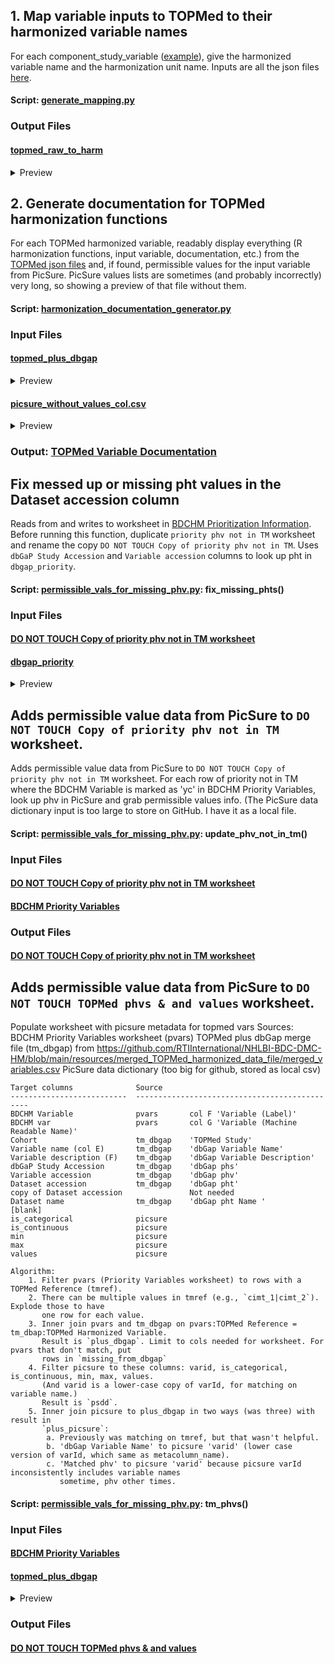 ## 1. Map variable inputs to TOPMed to their harmonized variable names

For each component_study_variable 
            ([example](https://github.com/UW-GAC/topmed-dcc-harmonized-phenotypes/blob/14960eb088d9057f3fcd04c65f609a31e0d981a1/harmonized-variable-documentation/inflammation/cd40_1.json#L24C8-L24C33)),
            give the harmonized variable name and the harmonization unit name.
            Inputs are all the json files [here](https://github.com/UW-GAC/topmed-dcc-harmonized-phenotypes/tree/master/harmonized-variable-documentation).

#### Script: [generate_mapping.py](../map-topmed-raw-to-harmonized/generate_mapping.py)




### Output Files

#### [topmed_raw_to_harm](../map-topmed-raw-to-harmonized/raw-to-harmonized-topmed-vars.csv)

<details><summary>Preview</summary>

| harmonized     | harmonized_unit   | raw                                         |
|:---------------|:------------------|:--------------------------------------------|
| pad_incident_1 | FHS               | phs000007.v30.pht000309.v13.phv00036469.v12 |
| pad_incident_1 | FHS               | phs000007.v30.pht000309.v13.phv00036471.v12 |
| pad_incident_1 | FHS               | phs000007.v30.pht003099.v5.phv00177930.v5   |

</details>




## 2. Generate documentation for TOPMed harmonization functions

For each TOPMed harmonized variable, readably display everything
            (R harmonization functions, input variable, documentation, etc.)
            from the [TOPMed json files](https://github.com/UW-GAC/topmed-dcc-harmonized-phenotypes/tree/master/harmonized-variable-documentation)
            and, if found, permissible values for the input variable from PicSure.
            PicSure values lists are sometimes (and probably incorrectly) very long,
            so showing a preview of that file without them.

#### Script: [harmonization_documentation_generator.py](../human_readable_harmonized_variable_documentation/harmonization_documentation_generator.py)


### Input Files

#### [topmed_plus_dbgap](../merged_TOPMed_harmonized_data_file/merged_variables.csv)

<details><summary>Preview</summary>


| Matched phv   | TOPMed Study   | TOPMed Harmonized Variable   | dbGap Variable Description   | dbGap Variable Name   | TOPMed Component ID                         | dbGap phs         | dbGap phv           | dbGap pht         | dbGap pht Name        | dbGap Study Name   |
|:--------------|:---------------|:-----------------------------|:-----------------------------|:----------------------|:--------------------------------------------|:------------------|:--------------------|:------------------|:----------------------|:-------------------|
| phv00036469   | FHS            | pad_incident_1               | Event Number                 | EVENT                 | phs000007.v30.pht000309.v13.phv00036469.v12 | phs000007.v33.p14 | phv00036469.v15.p14 | pht000309.v16.p14 | vr_soe_2020_a_1340s   | Framingham Cohort  |
| phv00036471   | FHS            | pad_incident_1               | Date of Event                | DATE                  | phs000007.v30.pht000309.v13.phv00036471.v12 | phs000007.v33.p14 | phv00036471.v15.p14 | pht000309.v16.p14 | vr_soe_2020_a_1340s   | Framingham Cohort  |
| phv00177930   | FHS            | pad_incident_1               | Age at Exam 1                | age1                  | phs000007.v30.pht003099.v5.phv00177930.v5   | phs000007.v33.p14 | phv00177930.v8.p14  | pht003099.v8.p14  | vr_dates_2019_a_1175s | Framingham Cohort  |


</details>


#### [picsure_without_values_col.csv]()

<details><summary>Preview</summary>


|   Unnamed: 0 | studyId   | dtId      | varId       | is_categorical   | is_continuous   | columnmeta_is_stigmatized   | columnmeta_name   | description             |   columnmeta_min | HPDS_PATH                                   | derived_group_id   | columnmeta_hpds_path                        | columnmeta_var_id   |   columnmeta_var_group_description | derived_var_description   | derived_variable_level_data   |   data_hierarchy |   derived_group_description |   columnmeta_max | columnmeta_description   | derived_study_id   | hashed_var_id                                                    | columnmeta_data_type   | derived_var_id   | columnmeta_study_id   | is_stigmatized   | derived_var_name   | derived_study_abv_name   | derived_study_description                             | columnmeta_var_group_id   | derived_group_name                    | columnmeta_HPDS_PATH                        |   min |   max |
|-------------:|:----------|:----------|:------------|:-----------------|:----------------|:----------------------------|:------------------|:------------------------|-----------------:|:--------------------------------------------|:-------------------|:--------------------------------------------|:--------------------|-----------------------------------:|:--------------------------|:------------------------------|-----------------:|----------------------------:|-----------------:|:-------------------------|:-------------------|:-----------------------------------------------------------------|:-----------------------|:-----------------|:----------------------|:-----------------|:-------------------|:-------------------------|:------------------------------------------------------|:--------------------------|:--------------------------------------|:--------------------------------------------|------:|------:|
|            0 | phs000200 | pht001032 | phv00080443 | True             | False           | True                        | SAMPLE_ID         | WHI Sample ID           |              nan | \phs000200\pht001032\phv00080443\SAMPLE_ID\ | pht001032.v9       | \phs000200\pht001032\phv00080443\SAMPLE_ID\ | phv00080443         |                                nan | WHI Sample ID             | {}                            |              nan |                         nan |              nan | WHI Sample ID            | phs000200.v12      | 35882da5dfed18414dadd77e75250b0323cad4e48400f17797aadfba3d3ab9f4 | categorical            | phv00080443.v6   | phs000200             | True             | SAMPLE_ID          | WHI                      | Women's Health Initiative                             | pht001032                 | WHI_Sample                            | \phs000200\pht001032\phv00080443\SAMPLE_ID\ |   nan |   nan |
|            1 | phs000951 | pht005052 | phv00253405 | True             | False           | True                        | SAMPLE_ID         | De-identified Sample ID |              nan | \phs000951\pht005052\phv00253405\SAMPLE_ID\ | pht005052.v5       | \phs000951\pht005052\phv00253405\SAMPLE_ID\ | phv00253405         |                                nan | De-identified Sample ID   | {}                            |              nan |                         nan |              nan | De-identified Sample ID  | phs000951.v5       | f91882025da2463b164c3a539c379e501bc0f8b3f3ba9a83adf561107957bc4e | categorical            | phv00253405.v5   | phs000951             | True             | SAMPLE_ID          | COPDGENE                 | NHLBI TOPMed: Genetic Epidemiology of COPD (COPDGene) | pht005052                 | TOPMed_WGS_COPDGene_Sample_Attributes | \phs000951\pht005052\phv00253405\SAMPLE_ID\ |   nan |   nan |
|            2 | phs000951 | pht005051 | phv00253403 | True             | False           | True                        | SAMPLE_ID         | Sample ID               |              nan | \phs000951\pht005051\phv00253403\SAMPLE_ID\ | pht005051.v5       | \phs000951\pht005051\phv00253403\SAMPLE_ID\ | phv00253403         |                                nan | Sample ID                 | {}                            |              nan |                         nan |              nan | Sample ID                | phs000951.v5       | ee71a8cd9c98cd14a9267c5cc215155d6675af19f6c84ef5a8b567a0bfbf4a0e | categorical            | phv00253403.v5   | phs000951             | True             | SAMPLE_ID          | COPDGENE                 | NHLBI TOPMed: Genetic Epidemiology of COPD (COPDGene) | pht005051                 | TOPMed_WGS_COPDGene_Sample            | \phs000951\pht005051\phv00253403\SAMPLE_ID\ |   nan |   nan |


</details>







### Output: [TOPMed Variable Documentation](https://github.com/RTIInternational/NHLBI-BDC-DMC-HM/blob/main/resources/human_readable_harmonized_variable_documentation/generated_doc_pages/README.md)

## Fix messed up or missing pht values in the Dataset accession column

Reads from and writes to worksheet in
            [BDCHM Prioritization Information](https://docs.google.com/spreadsheets/d/1G-AIk2m4UCDfh1OvFID3bewQXqxExeKNNmVxaswLT8E/edit?gid=1927886785#gid=1927886785).
            Before running this function, duplicate `priority phv not in TM` worksheet and rename the copy
            `DO NOT TOUCH Copy of priority phv not in TM`.
            Uses `dbGaP Study Accession` and `Variable accession` columns to look up pht in `dbgap_priority`.

#### Script: [permissible_vals_for_missing_phv.py](../missing_phv/permissible_vals_for_missing_phv.py): fix_missing_phts()


### Input Files

#### [DO NOT TOUCH Copy of priority phv not in TM worksheet](https://docs.google.com/spreadsheets/d/1G-AIk2m4UCDfh1OvFID3bewQXqxExeKNNmVxaswLT8E/edit?gid=1927886785)


#### [dbgap_priority](../copies_of_external_source_files/dbgap_variables_priority_cohorts_V2.csv)

<details><summary>Preview</summary>


| Study             | FHS_Gen3_Omni2   | Variable description    | dbGaP Study Accession   | Variable accession   | Dataset accession   | Dataset name   |
|:------------------|:-----------------|:------------------------|:------------------------|:---------------------|:--------------------|:---------------|
| Framingham Cohort | MF4              | RELATIVE WEIGHT, EXAM 1 | phs000007.v33.p14       | phv00000479.v1.p14   | pht000009.v2.p14    | ex0_7s         |
| Framingham Cohort | MF5              | EDUCATION               | phs000007.v33.p14       | phv00000480.v1.p14   | pht000009.v2.p14    | ex0_7s         |
| Framingham Cohort | MF6              | COUNTRY OF BIRTH        | phs000007.v33.p14       | phv00000481.v1.p14   | pht000009.v2.p14    | ex0_7s         |


</details>







## Adds permissible value data from PicSure to `DO NOT TOUCH Copy of priority phv not in TM` worksheet.

Adds permissible value data from PicSure to `DO NOT TOUCH Copy of priority phv not in TM` worksheet.
            For each row of priority not in TM where the BDCHM Variable is marked as 'yc' in BDCHM Priority Variables,
            look up phv in PicSure and grab permissible values info. (The PicSure data dictionary input is too large
            to store on GitHub. I have it as a local file.

#### Script: [permissible_vals_for_missing_phv.py](../missing_phv/permissible_vals_for_missing_phv.py): update_phv_not_in_tm()


### Input Files

#### [DO NOT TOUCH Copy of priority phv not in TM worksheet](https://docs.google.com/spreadsheets/d/1G-AIk2m4UCDfh1OvFID3bewQXqxExeKNNmVxaswLT8E/edit?gid=1927886785)


#### [BDCHM Priority Variables](https://docs.google.com/spreadsheets/d/1G-AIk2m4UCDfh1OvFID3bewQXqxExeKNNmVxaswLT8E/edit?gid=2039879463#gid=2039879463)





### Output Files

#### [DO NOT TOUCH Copy of priority phv not in TM worksheet](https://docs.google.com/spreadsheets/d/1G-AIk2m4UCDfh1OvFID3bewQXqxExeKNNmVxaswLT8E/edit?gid=1927886785)





## Adds permissible value data from PicSure to `DO NOT TOUCH TOPMed phvs & and values` worksheet.


Populate worksheet with picsure metadata for topmed vars
    Sources:
        BDCHM Priority Variables worksheet (pvars)
        TOPMed plus dbGap merge file (tm_dbgap) from https://github.com/RTIInternational/NHLBI-BDC-DMC-HM/blob/main/resources/merged_TOPMed_harmonized_data_file/merged_variables.csv
        PicSure data dictionary (too big for github, stored as local csv)

    Target columns              Source
    --------------------------  ----------------------------------------------
    BDCHM Variable              pvars       col F 'Variable (Label)'
    BDCHM var                   pvars       col G 'Variable (Machine Readable Name)'
    Cohort                      tm_dbgap    'TOPMed Study'
    Variable name (col E)       tm_dbgap    'dbGap Variable Name'
    Variable description (F)    tm_dbgap    'dbGap Variable Description'
    dbGaP Study Accession       tm_dbgap    'dbGap phs'
    Variable accession          tm_dbgap    'dbGap phv'
    Dataset accession           tm_dbgap    'dbGap pht'
    copy of Dataset accession               Not needed
    Dataset name                tm_dbgap    'dbGap pht Name	'
    [blank]
    is_categorical              picsure
    is_continuous               picsure
    min                         picsure
    max                         picsure
    values                      picsure

    Algorithm:
        1. Filter pvars (Priority Variables worksheet) to rows with a TOPMed Reference (tmref).
        2. There can be multiple values in tmref (e.g., `cimt_1|cimt_2`). Explode those to have
           one row for each value.
        3. Inner join pvars and tm_dbgap on pvars:TOPMed Reference = tm_dbap:TOPMed Harmonized Variable.
           Result is `plus_dbgap`. Limit to cols needed for worksheet. For pvars that don't match, put
           rows in `missing_from_dbgap`
        4. Filter picsure to these columns: varid, is_categorical, is_continuous, min, max, values.
           (And varid is a lower-case copy of varId, for matching on variable name.)
           Result is `psdd`.
        5. Inner join picsure to plus_dbgap in two ways (was three) with result in
           `plus_picsure`:
            a. Previously was matching on tmref, but that wasn't helpful.
            b. 'dbGap Variable Name' to picsure 'varid' (lower case version of varId, which same as metacolumn_name).
            c. 'Matched phv' to picsure 'varid' because picsure varId inconsistently includes variable names
               sometime, phv other times.


#### Script: [permissible_vals_for_missing_phv.py](../missing_phv/permissible_vals_for_missing_phv.py): tm_phvs()


### Input Files

#### [BDCHM Priority Variables](https://docs.google.com/spreadsheets/d/1G-AIk2m4UCDfh1OvFID3bewQXqxExeKNNmVxaswLT8E/edit?gid=2039879463#gid=2039879463)


#### [topmed_plus_dbgap](../merged_TOPMed_harmonized_data_file/merged_variables.csv)

<details><summary>Preview</summary>


| Matched phv   | TOPMed Study   | TOPMed Harmonized Variable   | dbGap Variable Description   | dbGap Variable Name   | TOPMed Component ID                         | dbGap phs         | dbGap phv           | dbGap pht         | dbGap pht Name        | dbGap Study Name   |
|:--------------|:---------------|:-----------------------------|:-----------------------------|:----------------------|:--------------------------------------------|:------------------|:--------------------|:------------------|:----------------------|:-------------------|
| phv00036469   | FHS            | pad_incident_1               | Event Number                 | EVENT                 | phs000007.v30.pht000309.v13.phv00036469.v12 | phs000007.v33.p14 | phv00036469.v15.p14 | pht000309.v16.p14 | vr_soe_2020_a_1340s   | Framingham Cohort  |
| phv00036471   | FHS            | pad_incident_1               | Date of Event                | DATE                  | phs000007.v30.pht000309.v13.phv00036471.v12 | phs000007.v33.p14 | phv00036471.v15.p14 | pht000309.v16.p14 | vr_soe_2020_a_1340s   | Framingham Cohort  |
| phv00177930   | FHS            | pad_incident_1               | Age at Exam 1                | age1                  | phs000007.v30.pht003099.v5.phv00177930.v5   | phs000007.v33.p14 | phv00177930.v8.p14  | pht003099.v8.p14  | vr_dates_2019_a_1175s | Framingham Cohort  |


</details>





### Output Files

#### [DO NOT TOUCH TOPMed phvs & and values](https://docs.google.com/spreadsheets/d/1G-AIk2m4UCDfh1OvFID3bewQXqxExeKNNmVxaswLT8E/edit?gid=546161536#gid=546161536)

</details>



